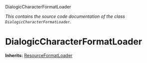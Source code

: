 
<div class="header-banner purple">
<div class="header-label purple">DialogicCharacterFormatLoader</div>
</div>

*This contains the source code documentation of the class `DialogicCharacterFormatLoader`.*
        
# DialogicCharacterFormatLoader
**Inherits:** [ResourceFormatLoader](https://docs.godotengine.org/en/latest/classes/class_resourceformatloader.html#class-resourceformatloader)


